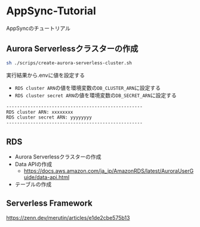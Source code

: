 # AppSync-Tutorial
AppSyncのチュートリアル

## Aurora Serverlessクラスターの作成
```bash
sh ./scrips/create-aurora-serverless-cluster.sh
```

実行結果から.envに値を設定する
- `RDS cluster ARN`の値を環境変数の`DB_CLUSTER_ARN`に設定する
- `RDS cluster secret ARN`の値を環境変数の`DB_SECRET_ARN`に設定する

```bash
---------------------------------------------------
RDS cluster ARN: xxxxxxxx
RDS cluster secret ARN: yyyyyyyy
---------------------------------------------------
```

## RDS
- Aurora Serverlessクラスターの作成
- Data APIの作成
  - https://docs.aws.amazon.com/ja_jp/AmazonRDS/latest/AuroraUserGuide/data-api.html 
- テーブルの作成

## Serverless Framework
https://zenn.dev/merutin/articles/e1de2cbe575b13